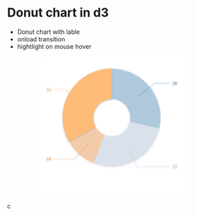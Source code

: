# Donut chart in d3

* Donut chart with lable
* onload transition
* hightlight on mouse hover

<p align="center">
  <img src="https://github.com/Maryam0187/Pie-d3/blob/master/pie.png" width="350" title="hover text">
</p>c
